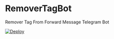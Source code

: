 # RemoverTagBot
Remover Tag From Forward Message Telegram Bot

[![Deploy](https://www.herokucdn.com/deploy/button.svg)](https://heroku.com/deploy?template=https://github.com/nekozu/autosendbot.git)
